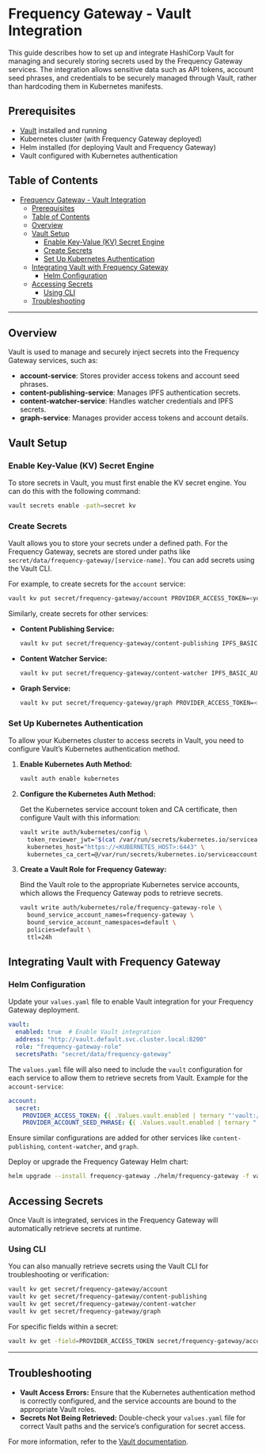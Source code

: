 # Frequency Gateway - Vault Integration

This guide describes how to set up and integrate HashiCorp Vault for managing and securely storing secrets used by the Frequency Gateway services. The integration allows sensitive data such as API tokens, account seed phrases, and credentials to be securely managed through Vault, rather than hardcoding them in Kubernetes manifests.

## Prerequisites

- [Vault](https://www.vaultproject.io/) installed and running
- Kubernetes cluster (with Frequency Gateway deployed)
- Helm installed (for deploying Vault and Frequency Gateway)
- Vault configured with Kubernetes authentication

## Table of Contents

- [Frequency Gateway - Vault Integration](#frequency-gateway---vault-integration)
  - [Prerequisites](#prerequisites)
  - [Table of Contents](#table-of-contents)
  - [Overview](#overview)
  - [Vault Setup](#vault-setup)
    - [Enable Key-Value (KV) Secret Engine](#enable-key-value-kv-secret-engine)
    - [Create Secrets](#create-secrets)
    - [Set Up Kubernetes Authentication](#set-up-kubernetes-authentication)
  - [Integrating Vault with Frequency Gateway](#integrating-vault-with-frequency-gateway)
    - [Helm Configuration](#helm-configuration)
  - [Accessing Secrets](#accessing-secrets)
    - [Using CLI](#using-cli)
  - [Troubleshooting](#troubleshooting)

---

## Overview

Vault is used to manage and securely inject secrets into the Frequency Gateway services, such as:

- **account-service**: Stores provider access tokens and account seed phrases.
- **content-publishing-service**: Manages IPFS authentication secrets.
- **content-watcher-service**: Handles watcher credentials and IPFS secrets.
- **graph-service**: Manages provider access tokens and account details.

## Vault Setup

### Enable Key-Value (KV) Secret Engine

To store secrets in Vault, you must first enable the KV secret engine. You can do this with the following command:

```bash
vault secrets enable -path=secret kv
```

### Create Secrets

Vault allows you to store your secrets under a defined path. For the Frequency Gateway, secrets are stored under paths like `secret/data/frequency-gateway/[service-name]`. You can add secrets using the Vault CLI.

For example, to create secrets for the `account` service:

```bash
vault kv put secret/frequency-gateway/account PROVIDER_ACCESS_TOKEN=<your-access-token> PROVIDER_ACCOUNT_SEED_PHRASE=<your-seed-phrase>
```

Similarly, create secrets for other services:

- **Content Publishing Service:**

  ```bash
  vault kv put secret/frequency-gateway/content-publishing IPFS_BASIC_AUTH_USER=<username> IPFS_BASIC_AUTH_SECRET=<password> PROVIDER_ACCOUNT_SEED_PHRASE=<your-seed-phrase>
  ```

- **Content Watcher Service:**

  ```bash
  vault kv put secret/frequency-gateway/content-watcher IPFS_BASIC_AUTH_USER=<username> IPFS_BASIC_AUTH_SECRET=<password>
  ```

- **Graph Service:**

  ```bash
  vault kv put secret/frequency-gateway/graph PROVIDER_ACCESS_TOKEN=<your-access-token> PROVIDER_ACCOUNT_SEED_PHRASE=<your-seed-phrase>
  ```

### Set Up Kubernetes Authentication

To allow your Kubernetes cluster to access secrets in Vault, you need to configure Vault’s Kubernetes authentication method.

1. **Enable Kubernetes Auth Method:**

   ```bash
   vault auth enable kubernetes
   ```

2. **Configure the Kubernetes Auth Method:**

   Get the Kubernetes service account token and CA certificate, then configure Vault with this information:

   ```bash
   vault write auth/kubernetes/config \
     token_reviewer_jwt="$(cat /var/run/secrets/kubernetes.io/serviceaccount/token)" \
     kubernetes_host="https://<KUBERNETES_HOST>:6443" \
     kubernetes_ca_cert=@/var/run/secrets/kubernetes.io/serviceaccount/ca.crt
   ```

3. **Create a Vault Role for Frequency Gateway:**

   Bind the Vault role to the appropriate Kubernetes service accounts, which allows the Frequency Gateway pods to retrieve secrets.

   ```bash
   vault write auth/kubernetes/role/frequency-gateway-role \
     bound_service_account_names=frequency-gateway \
     bound_service_account_namespaces=default \
     policies=default \
     ttl=24h
   ```

## Integrating Vault with Frequency Gateway

### Helm Configuration

Update your `values.yaml` file to enable Vault integration for your Frequency Gateway deployment.

```yaml
vault:
  enabled: true  # Enable Vault integration
  address: "http://vault.default.svc.cluster.local:8200"
  role: "frequency-gateway-role"
  secretsPath: "secret/data/frequency-gateway"
```

The `values.yaml` file will also need to include the `vault` configuration for each service to allow them to retrieve secrets from Vault. Example for the `account-service`:

```yaml
account:
  secret:
    PROVIDER_ACCESS_TOKEN: {{ .Values.vault.enabled | ternary "'vault:/frequency-gateway/account/PROVIDER_ACCESS_TOKEN'" (.Values.account.secret.PROVIDER_ACCESS_TOKEN | b64enc | quote) }}
    PROVIDER_ACCOUNT_SEED_PHRASE: {{ .Values.vault.enabled | ternary "'vault:/frequency-gateway/account/PROVIDER_ACCOUNT_SEED_PHRASE'" (.Values.account.secret.PROVIDER_ACCOUNT_SEED_PHRASE | b64enc | quote) }}
```

Ensure similar configurations are added for other services like `content-publishing`, `content-watcher`, and `graph`.

Deploy or upgrade the Frequency Gateway Helm chart:

```bash
helm upgrade --install frequency-gateway ./helm/frequency-gateway -f values.yaml
```

## Accessing Secrets

Once Vault is integrated, services in the Frequency Gateway will automatically retrieve secrets at runtime.

### Using CLI

You can also manually retrieve secrets using the Vault CLI for troubleshooting or verification:

```bash
vault kv get secret/frequency-gateway/account
vault kv get secret/frequency-gateway/content-publishing
vault kv get secret/frequency-gateway/content-watcher
vault kv get secret/frequency-gateway/graph
```

For specific fields within a secret:

```bash
vault kv get -field=PROVIDER_ACCESS_TOKEN secret/frequency-gateway/account
```

---

## Troubleshooting

- **Vault Access Errors:** Ensure that the Kubernetes authentication method is correctly configured, and the service accounts are bound to the appropriate Vault roles.
- **Secrets Not Being Retrieved:** Double-check your `values.yaml` file for correct Vault paths and the service’s configuration for secret access.

For more information, refer to the [Vault documentation](https://www.vaultproject.io/docs).
